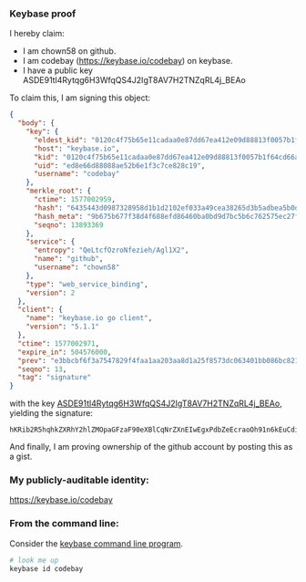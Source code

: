 ### Keybase proof

I hereby claim:

  * I am chown58 on github.
  * I am codebay (https://keybase.io/codebay) on keybase.
  * I have a public key ASDE91tl4Rytqg6H3WfqQS4J2IgT8AV7H2TNZqRL4j_BEAo

To claim this, I am signing this object:

```json
{
  "body": {
    "key": {
      "eldest_kid": "0120c4f75b65e11cadaa0e87dd67ea412e09d88813f0057b1f64cd66a44be23fc1100a",
      "host": "keybase.io",
      "kid": "0120c4f75b65e11cadaa0e87dd67ea412e09d88813f0057b1f64cd66a44be23fc1100a",
      "uid": "ed8e66d88088ae52b6e1f3c7ce828c19",
      "username": "codebay"
    },
    "merkle_root": {
      "ctime": 1577002959,
      "hash": "6435443d0987328958d1b1d2102ef033a49cea38265d3b5adbea5b0d91ec0601b35ad99d0ab000f2452bb61c32e772a4d990216db58dc83183b602f125257cee",
      "hash_meta": "9b675b677f38d4f688efd86460ba0bd9d7bc5b6c762575ec27f0c3d6074924c0",
      "seqno": 13893369
    },
    "service": {
      "entropy": "QeLtcfOzroNfezieh/Agl1X2",
      "name": "github",
      "username": "chown58"
    },
    "type": "web_service_binding",
    "version": 2
  },
  "client": {
    "name": "keybase.io go client",
    "version": "5.1.1"
  },
  "ctime": 1577002971,
  "expire_in": 504576000,
  "prev": "e3bbcbf6f3a7547829f4faa1aa203aa8d1a25f8573dc063401bb086bc8219ecb",
  "seqno": 13,
  "tag": "signature"
}
```

with the key [ASDE91tl4Rytqg6H3WfqQS4J2IgT8AV7H2TNZqRL4j_BEAo](https://keybase.io/codebay), yielding the signature:

```
hKRib2R5hqhkZXRhY2hlZMOpaGFzaF90eXBlCqNrZXnEIwEgxPdbZeEcraoOh91n6kEuCdiIE/AFex9kzWakS+I/wRAKp3BheWxvYWTESpcCDcQg47vL9vOnVHgp9PqhqiA6qNGiX4Vz3AY0AbsIa8ghnsvEIMIV8BpYKScFauY3sLMv4iz+ENcZEDo24bEXyrSeLr6dAgHCo3NpZ8RATcmVF/XCwdkLyxgcwHOxV4L0uQl00sk3UTwH+HM060BwCm+9bVvU6DaS3MgTxemf7kYHJXv7B2nttLG62Yy8BqhzaWdfdHlwZSCkaGFzaIKkdHlwZQildmFsdWXEIPP0AaBJ11tzD8Jv64lNHLrQL9OcN7rsBl6pcYxZM12Wo3RhZ80CAqd2ZXJzaW9uAQ==

```

And finally, I am proving ownership of the github account by posting this as a gist.

### My publicly-auditable identity:

https://keybase.io/codebay

### From the command line:

Consider the [keybase command line program](https://keybase.io/download).

```bash
# look me up
keybase id codebay
```
